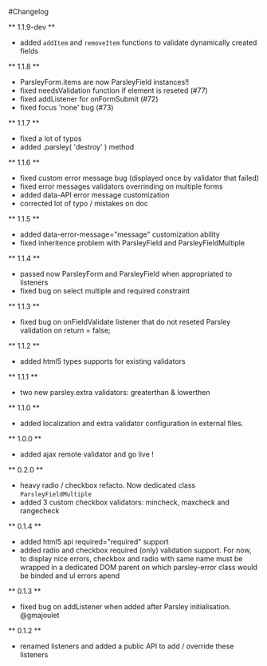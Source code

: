 #Changelog

** 1.1.9-dev **

  - added `addItem` and `removeItem` functions to validate dynamically created fields

** 1.1.8 **

  - ParsleyForm.items are now ParsleyField instances!!
  - fixed needsValidation function if element is reseted (#77)
  - fixed addListener for onFormSubmit (#72)
  - fixed focus 'none' bug (#73)

** 1.1.7 **

  - fixed a lot of typos
  - added .parsley( 'destroy' ) method

** 1.1.6 **

  - fixed custom error message bug (displayed once by validator that failed)
  - fixed error messages validators overrinding on multiple forms
  - added data-API error message customization
  - corrected lot of typo / mistakes on doc

** 1.1.5 **

  - added data-error-message="message" customization ability
  - fixed inheritence problem with ParsleyField and ParsleyFieldMultiple

** 1.1.4 **

  - passed now ParsleyForm and ParsleyField when appropriated to listeners
  - fixed bug on select multiple and required constraint

** 1.1.3 **

  - fixed bug on onFieldValidate listener that do not reseted Parsley validation
    on return = false;

** 1.1.2 **

  - added html5 types supports for existing validators

** 1.1.1 **

  - two new parsley.extra validators: greaterthan & lowerthen

** 1.1.0 **

  - added localization and extra validator configuration in external files.

** 1.0.0 **

  - added ajax remote validator and go live !

** 0.2.0 **

  - heavy radio / checkbox refacto. Now dedicated class `ParsleyFieldMultiple`
  - added 3 custom checkbox validators: mincheck, maxcheck and rangecheck

** 0.1.4 **

  - added html5 api required="required" support
  - added radio and checkbox required (only) validation support. For now, to display
    nice errors, checkbox and radio with same name must be wrapped in a dedicated
    DOM parent on which parsley-error class would be binded and ul errors apend

** 0.1.3 **

  - fixed bug on addListener when added after Parsley initialisation. @gmajoulet

** 0.1.2 **

  - renamed listeners and added a public API to add / override these listeners